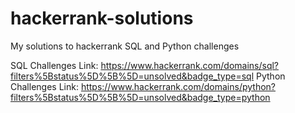 # hackerrank-solutions

My solutions to hackerrank SQL and Python challenges

SQL Challenges Link: https://www.hackerrank.com/domains/sql?filters%5Bstatus%5D%5B%5D=unsolved&badge_type=sql
Python Challenges Link: https://www.hackerrank.com/domains/python?filters%5Bstatus%5D%5B%5D=unsolved&badge_type=python
